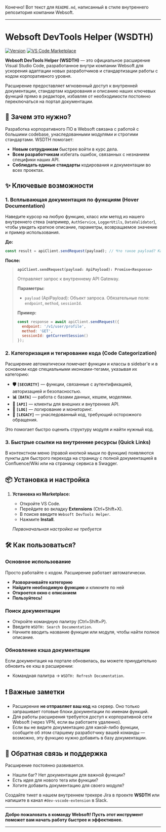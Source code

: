Конечно! Вот текст для `README.md`, написанный в стиле внутреннего репозитория компании Websoft.

---

# Websoft DevTools Helper (WSDTH)

[![Version](https://img.shields.io/badge/version-1.0.0-blue.svg)](https://github.com/websoft/wsdth)
[![VS Code Marketplace](https://img.shields.io/badge/VSCode-Marketplace-green.svg)](https://marketplace.visualstudio.com/items?itemName=Websoft.wsdth)

**Websoft DevTools Helper (WSDTH)** — это официальное расширение Visual Studio Code, разработанное внутри компании Websoft для ускорения адаптации новых разработчиков и стандартизации работы с кодом корпоративного уровня.

Расширение предоставляет мгновенный доступ к внутренней документации, стандартам кодирования и описанию наших ключевых функций прямо в редакторе, избавляя от необходимости постоянно переключаться на портал документации.

## 🚀 Зачем это нужно?

Разработка корпоративного ПО в Websoft связана с работой с большими codebase, унаследованными модулями и строгими стандартами. WSDTH помогает:
*   **Новым сотрудникам** быстрее войти в курс дела.
*   **Всем разработчикам** избегать ошибок, связанных с незнанием специфики наших API.
*   **Соблюдать единые стандарты** кодирования и документации во всех проектах.

## ✨ Ключевые возможности

### 1. Всплывающая документация по функциям (Hover Documentation)
Наведите курсор на любую функцию, класс или метод из нашего внутреннего стека (например, `AuthService`, `LoggerUtils`, `DataValidator`), чтобы увидеть краткое описание, параметры, возвращаемое значение и пример использования.

**До:**
```javascript
const result = apiClient.sendRequest(payload); // Что такое payload? Какие поля?
```
**После:**
> **`apiClient.sendRequest(payload: ApiPayload): Promise<Response>`**
>
> Отправляет запрос к внутреннему API Gateway.
>
> **Параметры:**
> *   `payload` (ApiPayload): Объект запроса. Обязательные поля: `endpoint`, `method`, `sessionId`.
>
> **Пример:**
> ```javascript
> const response = await apiClient.sendRequest({
>   endpoint: '/v1/user/profile',
>   method: 'GET',
>   sessionId: getCurrentSession()
> });
> ```

### 2. Категоризация и тегирование кода (Code Categorization)
Расширение автоматически помечает функции и классы в sidebar'е и в основном коде специальными иконками-тегами, указывая их категорию:
*   **🛡 `[SECURITY]`** — функции, связанные с аутентификацией, авторизацией и безопасностью.
*   **📊 `[DATA]`** — работа с базами данных, кешем, моделями.
*   **🔌 `[API]`** — клиенты для внешних и внутренних API.
*   **📝 `[LOG]`** — логирование и мониторинг.
*   **🧪 `[LEGACY]`** — унаследованный код, требующий осторожного обращения.

Это помогает быстро оценить структуру модуля и найти нужный код.

### 3. Быстрые ссылки на внутренние ресурсы (Quick Links)
В контекстном меню (правой кнопкой мыши по функции) появляются пункты для быстрого перехода на страницу с полной документацией в Confluence/Wiki или на страницу сервиса в Swagger.

## 📦 Установка и настройка

1.  **Установка из Marketplace:**
    *   Откройте VS Code.
    *   Перейдите во вкладку **Extensions** (Ctrl+Shift+X).
    *   В поиске введите `Websoft DevTools Helper`.
    *   Нажмите **Install**.

    *Первоначальная настройка не требуется*

## 🛠 Как пользоваться?

### Основное использование
Просто работайте с кодом. Расширение работает автоматически.

*   **Разворачивайте категорию**
*   **Найдите необходимую функцию** и кликните по ней
*   **Откроется окно с описанием**
*   **Пользуйтесь!**

### Поиск документации
*   Откройте командную палитру (Ctrl+Shift+P).
*   Введите `WSDTH: Search Documentation`.
*   Начните вводить название функции или модуля, чтобы найти полное описание.

### Обновление кэша документации
Если документация на портале обновилась, вы можете принудительно обновить ее кэш в расширении:
*   Командная палитра -> `WSDTH: Refresh Documentation`.

## ❗ Важные заметки

*   Расширение **не отправляет ваш код** на сервер. Оно только запрашивает готовые блоки документации по именам функций.
*   Для работы расширения требуется доступ к корпоративной сети Websoft (через VPN, если вы работаете удаленно).
*   Если вы не видите документацию для какой-либо функции, сообщите об этом старшему разработчику вашей команды — возможно, эту функцию нужно добавить в базу документации.

## 🤝 Обратная связь и поддержка

Расширение постоянно развивается.
*   Нашли баг? Нет документации для важной функции?
*   Есть идея для нового тега или функции?
*   Хотите добавить документацию для своего модуля?

Создайте тикет в нашем внутреннем трекере Jira в проекте **WSDTH** или напишите в канал `#dev-vscode-extension` в Slack.

---

**Добро пожаловать в команду Websoft! Пусть этот инструмент поможет вам начать работу быстрее и эффективнее.**

---